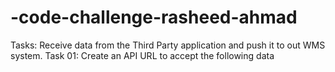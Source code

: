 # -code-challenge-rasheed-ahmad
Tasks: Receive data from the Third Party  application and push it to out WMS system.  Task 01: Create an API URL to accept the following data
